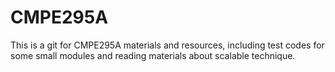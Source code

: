 # CMPE295A
This is a git for CMPE295A materials and resources, including test codes for some small modules and reading materials about scalable technique.

